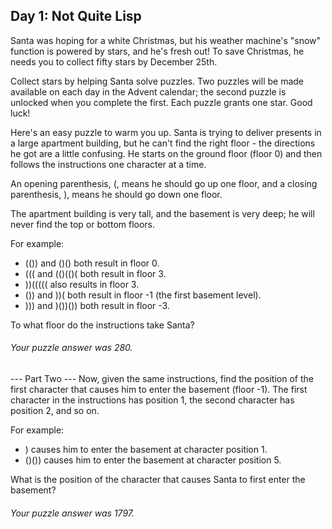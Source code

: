 ## Day 1: Not Quite Lisp
Santa was hoping for a white Christmas, but his weather machine's "snow" function is powered by 
stars, and he's fresh out! To save Christmas, he needs you to collect fifty stars by December 25th.

Collect stars by helping Santa solve puzzles. Two puzzles will be made available on each day in 
the Advent calendar; the second puzzle is unlocked when you complete the first. Each puzzle grants 
one star. Good luck!

Here's an easy puzzle to warm you up.
Santa is trying to deliver presents in a large apartment building, but he can't find the right 
floor - the directions he got are a little confusing. He starts on the ground floor (floor 0) 
and then follows the instructions one character at a time.

An opening parenthesis, (, means he should go up one floor, and a closing parenthesis, ), means 
he should go down one floor.

The apartment building is very tall, and the basement is very deep; he will never find the top 
or bottom floors.

For example:
- (()) and ()() both result in floor 0.
- ((( and (()(()( both result in floor 3.
- ))((((( also results in floor 3.
- ()) and ))( both result in floor -1 (the first basement level).
- ))) and )())()) both result in floor -3.

To what floor do the instructions take Santa?

###### Your puzzle answer was 280.

--- Part Two ---
Now, given the same instructions, find the position of the first character that causes him to 
enter the basement (floor -1). The first character in the instructions has position 1, the 
second character has position 2, and so on.

For example:
- ) causes him to enter the basement at character position 1.
- ()()) causes him to enter the basement at character position 5.

What is the position of the character that causes Santa to first enter the basement?

###### Your puzzle answer was 1797.
